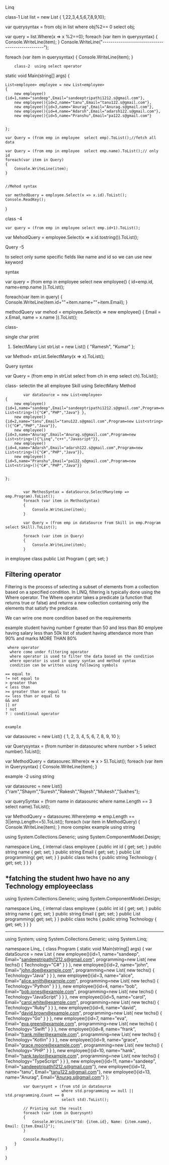 Linq 

class-1
 List<int> list = new List<int> { 1,22,3,4,5,6,7,8,9,10};

 var querysyntax = from obj in list where obj%2== 0 select obj;

 var query = list.Where(x => x %2==0);
 foreach (var item in querysyntax)
 {
     Console.WriteLine(item);
 }
 Console.WriteLine("-------------------------------------------------");

 foreach (var item in querysyntax)
 {
     Console.WriteLine(item);
 }
        
        class-2  using select operator 
         
static void Main(string[] args)
{

    List<employee> employee = new List<employee>
    {
        new employee(){id=1,name="sandeep",Email="sandeeptripathi1212.s@gmail.com"},
        new employee(){id=2,name="tanu",Email="tanu122.s@gmail.com"},
        new employee(){id=3,name="Anurag",Email="Anurag.s@gmail.com"},
        new employee(){id=4,name="Adarsh",Email="adarsh122.s@gmail.com"},
        new employee(){id=5,name="Pranshu",Email="pa122.s@gmail.com"}


    };

    var Query = (from emp in employee  select emp).ToList();//fetch all data 

    var Query = (from emp in employee  select emp.name).ToList();// only id 
    foreach(var item in Query)
    {
        Console.WriteLine(item);
    }


    //Mehod syntax 

    var methodQuery = employee.Select(x => x.id).ToList();
    Console.ReadKey();
}

 class -4 

    var query = (from emp in employee select emp.id+1).ToList();
  var MehodQuery = employee.Select(x => x.id.tostring()).ToList();

  
  Query -5 


to select only sume specific fields like name and id so we can use
 new keyword 

 syntax


  var query = (from emp in employee
             select new employee()
             {
               id=emp.id,
               name=emp.name
             }).ToList();
          
 foreach(var item in query)
 {
     Console.WriteLine(item.id+""+item.name+""+item.Email);
 }

 methodQuery 
   var mehod = employee.Select(x => new employee()
  {
      Email = x.Email,
      name = x.name
  }).ToList();


  
  class- 

  single char print 

1. SelectMany
    List<string> strList = new List<string>() { "Ramesh", "Kumar" };

  var Method= strList.SelectMany(x => x).ToList();


Query syntax

  var Query = (from emp in strList select from ch in emp select ch).ToList();
      
           
class- selectin the all employee Skill using SelectMany Method

            var dataSource = new List<employee>
    {
        new employee(){id=1,name="sandeep",Email="sandeeptripathi1212.s@gmail.com",Program=new List<string>(){"C#","PHP","Java"} },
        new employee(){id=2,name="tanu",Email="tanu122.s@gmail.com",Program=new List<string>(){"C#","PHP","Java"}},
        new employee(){id=3,name="Anurag",Email="Anurag.s@gmail.com",Program=new List<string>(){"Linq","c++","Javasript"}},
        new employee(){id=4,name="Adarsh",Email="adarsh122.s@gmail.com",Program=new List<string>(){"C#","PHP","Java"}},
        new employee(){id=5,name="Pranshu",Email="pa122.s@gmail.com",Program=new List<string>(){"C#","PHP","Java"}}


    };


            var MethosSyntax = dataSource.SelectMany(emp => emp.Program).ToList();
            foreach (var item in MethosSyntax)
            {
                Console.WriteLine(item);
            }

            var Query = (from emp in dataSource from Skill in emp.Program select Skill).ToList();

            foreach (var item in Query)
            {
                Console.WriteLine(item);
            }

in employee class
        public List<string> Program { get; set; }



Filtering operator
----------------------
 Filtering is the process of selecting a subset of elements from a 
 collection based on a specified condition. In LINQ, filtering is typically done using the
  Where operator. The Where operator takes a predicate (a function that returns true or false)
   and returns a new collection containing only the elements that satisfy the predicate.

   We can wrire one more condition based on the requirements

   example
    student having number f greater than 50 and less than 80
    emplyee having salary less than 50k
     list of student having attendance more than 90% and marks MORE THAN 80% 



     where operator
      where come under filtering operator
      where operator is used to filter the data based on the condition 
      where operator is used in query syntax and method syntax
      condition can be written using following symbols
    
    == equal to
    != not equal to 
    > greater than
    < less than
    >= greater than or equal to
    <= less than or equal to
    && and
    || or
    ! not
    ? : conditional operator
    

    example

var datasourec = new List<int>() { 1, 2, 3, 4, 5, 6, 7, 8, 9, 10 };

var Querysyntax = (from number in datasourec
                  where number > 5
                  select number).ToList();

var MethodQuery = datasourec.Where(x => x > 5).ToList();
foreach (var item in Querysyntax)
{
    Console.WriteLine(item);
}

example -2 using string

 var datasourec = new List<string>() {"ram","Shaym","Suresh","Rakesh","Rajesh","Mukesh","Sukhes"};

 var querySyntax = (from name in datasourec where name.Length == 3 select name).ToList();

 var MethodQuery = datasourec.Where(emp => emp.Length == 3||emp.Length<=5).ToList();
 foreach (var item in MethodQuery)
 {
     Console.WriteLine(item);
 }
more complex example using string

 using System.Collections.Generic;
using System.ComponentModel.Design;

namespace Linq_
{
    internal class employee
    {
        public int id { get; set; }
        public string name  { get; set; }
        public  string Email { get; set; }
        public List<techs> programming{ get; set; }
    }
    public class techs
    {
        public string Technology { get; set; }
    }
}



*fatching the  student hwo have no any Technology
employeeclass
--------------------------------------------------
using System.Collections.Generic;
using System.ComponentModel.Design;

namespace Linq_
{
    internal class employee
    {
        public int id { get; set; }
        public string name  { get; set; }
        public  string Email { get; set; }
        public List<techs> programming{ get; set; }
    }
    public class techs
    {
        public string Technology { get; set; }
    }
}

------------------------------------------------------------

using System;
using System.Collections.Generic;
using System.Linq;

namespace Linq_
{
    class Program
    {
        static void Main(string[] args)
        {
            var dataSource = new List<employee>
            {
                new employee(){id=1, name="sandeep", Email="sandeeptripathi1212.s@gmail.com", programming=new List<techs>{ new techs() { Technology="C#" } } },
                new employee(){id=2, name="john", Email="john.doe@example.com", programming=new List<techs>{ new techs() { Technology="Java" } } },
                new employee(){id=3, name="alice", Email="alice.smith@example.com", programming=new List<techs>{ new techs() { Technology="Python" } } },
                new employee(){id=4, name="bob", Email="bob.jones@example.com", programming=new List<techs>{ new techs() { Technology="JavaScript" } } },
                new employee(){id=5, name="carol", Email="carol.white@example.com", programming=new List<techs>{ new techs() { Technology="Ruby" } } },
                new employee(){id=6, name="david", Email="david.brown@example.com", programming=new List<techs>{ new techs() { Technology="Go" } } },
                new employee(){id=7, name="eva", Email="eva.green@example.com", programming=new List<techs>{ new techs() { Technology="Swift" } } },
                new employee(){id=8, name="frank", Email="frank.miller@example.com", programming=new List<techs>{ new techs() { Technology="Kotlin" } } },
                new employee(){id=9, name="grace", Email="grace.moore@example.com", programming=new List<techs>{ new techs() { Technology="PHP" } } },
                new employee(){id=10, name="hank", Email="hank.taylor@example.com", programming=new List<techs>{ new techs() { Technology="TypeScript" } } },
                new employee(){id=11, name="sandeep", Email="sandeeptripathi1212.s@gmail.com"},
                new employee(){id=12, name="tanu", Email="tanu122.s@gmail.com"},
                new employee(){id=13, name="Anurag", Email="Anurag.s@gmail.com"}
            };

            var Querysynt = (from std in dataSource
                             where std.programming == null || std.programming.Count == 0
                             select std).ToList();

            // Printing out the result
            foreach (var item in Querysynt)
            {
                Console.WriteLine($"Id: {item.id}, Name: {item.name}, Email: {item.Email}");
            }

            Console.ReadKey();
        }
    }

    
}







